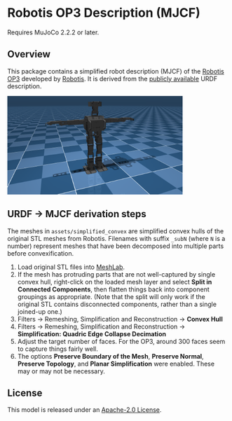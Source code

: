 # Robotis OP3 Description (MJCF)

Requires MuJoCo 2.2.2 or later.

## Overview

This package contains a simplified robot description (MJCF) of the [Robotis
OP3](https://emanual.robotis.com/docs/en/platform/op3/introduction/) developed
by [Robotis](https://robotis.com/). It is derived from the [publicly
available](https://github.com/ROBOTIS-GIT/ROBOTIS-OP3-Common/tree/master/op3_description/urdf)
URDF description.

<p float="left">
  <img src="op3.png" width="400">
</p>

## URDF → MJCF derivation steps

The meshes in `assets/simplified_convex` are simplified convex hulls of the
original STL meshes from Robotis. Filenames with suffix `_subN` (where `N` is a
number) represent meshes that have been decomposed into multiple parts before
convexification.

1. Load original STL files into [MeshLab](https://meshlab.net/).
2. If the mesh has protruding parts that are not well-captured by single
    convex hull, right-click on the loaded mesh layer and select
    **Split in Connected Components**, then flatten things back into component
    groupings as appropriate. (Note that the split will only work if the
    original STL contains disconnected components, rather than a single
    joined-up one.)
3. Filters -> Remeshing, Simplification and Reconstruction -> **Convex Hull**
4. Filters -> Remeshing, Simplification and Reconstruction -> **Simplification:
   Quadric Edge Collapse Decimation**
5. Adjust the target number of faces. For the OP3, around 300 faces seem to
   capture things fairly well.
6. The options **Preserve Boundary of the Mesh**, **Preserve Normal**,
   **Preserve Topology**, and **Planar Simplification** were enabled. These may
   or may not be necessary.

## License

This model is released under an [Apache-2.0 License](LICENSE).
